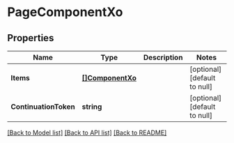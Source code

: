 # PageComponentXo

## Properties
Name | Type | Description | Notes
------------ | ------------- | ------------- | -------------
**Items** | [**[]ComponentXo**](ComponentXO.md) |  | [optional] [default to null]
**ContinuationToken** | **string** |  | [optional] [default to null]

[[Back to Model list]](../README.md#documentation-for-models) [[Back to API list]](../README.md#documentation-for-api-endpoints) [[Back to README]](../README.md)

